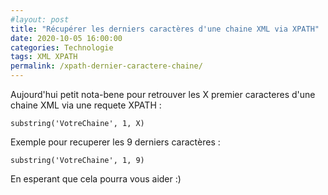 ```yaml
---
#layout: post
title: "Récupérer les derniers caractères d'une chaine XML via XPATH"
date: 2020-10-05 16:00:00
categories: Technologie
tags: XML XPATH
permalink: /xpath-dernier-caractere-chaine/
---
```


Aujourd'hui petit nota-bene pour retrouver les X premier caracteres d'une chaine XML via une requete XPATH :

    substring('VotreChaine', 1, X)

Exemple pour recuperer les 9 derniers caractères :

    substring('VotreChaine', 1, 9)

En esperant que cela pourra vous aider :)